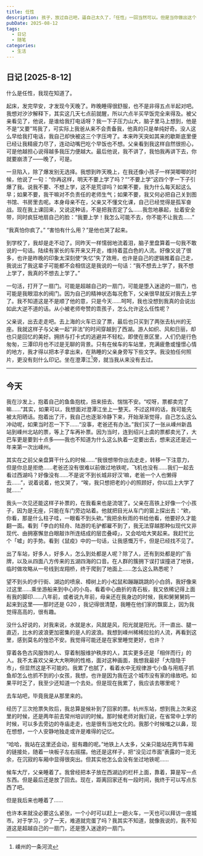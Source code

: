 ```yaml
---
title: 任性
description: 孩子，放过自己吧，逼自己太久了，「任性」一回当然可以。但是当你做出这个决定之后，也就没有回头路了。
pubDate: 2025-08-12
tags:
  - 日记
  - 随笔
categories:
  - 生活
---
```


## 日记 [2025-8-12]

什么是任性，我现在知道了。

起床，发完早安，才发现今天晚了。昨晚睡得很舒服，也不是非得五点半起对吧。我想对汐汐解释下，其实这几天七点前就醒，所以六点半买早饭完全来得及。被父亲看见了，他说，是谁给我打电话呀？我一下子压力山大，脑子里马上想到，他是不是“又要”骂我了，可实际上我爸从来不会责备我，他真的只是单纯好奇。没人这么早给我打电话，我自己却快被这三个字压垮了。本来昨天突如其来的歇斯底里便已经让我精疲力尽了，连动动嘴巴吃个早饭也不想。父亲看到我这样自然很担心，可是他越担心说得越多我压力便越大。最后他说，我不讲了，我怕我再讲下去，你就要崩溃了——晚了，可是。

一旦陷入，除了爆发别无选择。我想到昨天晚上，在我还像小孩子一样哭唧唧的时候，他说了一句：“你再这样，明天不要上学了吗？”“不要上学”这四个字一下子引爆了我。说我不要、不想上学，这不是荒谬吗？如果不要，我为什么每天起这么早；如果不要，我干嘛对不负责任的老师生气；如果不要，我又何必把自己关到图书馆、书房里去呢。本身母亲不在，父亲又不懂文化课，自己已经觉得是孤军奋战。现在我上课回来，又说这种话，不是把我否定了么……我忽地暴起，扯着安全带，同时疯狂地扇自己的脸：“我要上学！我怎么可能不去，你不能不让我去……”

“我真怕你疯了。” “害怕有什么用？”是他也哭了起来。

到学校了，我却是走不动了。同昨天一样懦弱地流着泪，脑子里盘算着一句我不敢说的一句话。陆续有家长的车开来又开走，维持着蓝白色的人流。好像又说了很多，也许是昨晚的印象太深刻使“失忆”失了效用，也许是自己的逻辑推着自己走，我说出了我这辈子可能都不会相信这是我说的一句话：“我不想去上学了，我不想上学了，我真的不想去上学了。”

一句活，打开了一扇门。可能是超越自己的一扇门，可能是堕入迷途的一扇门，也可能是我眼泪水的阀门。因为自己的精神状态每况愈下，父亲很早就反对我去上学了。我不知道这是不是顺了他的意，只是今天……呵呵，我也没想到我真的会说出如此大逆不道的话。从小被老师夸赞的乖孩子，怎么允许这么任性呢？

父亲说，出去走走吧。去上海的火车已没了票，最后也只买到了两张去杭州的无座。我就这样子与父亲一起“非法”的时间穿越到了西湖。游人如织、风和日丽，却也只是回忆的美好。拥挤与打卡式的逃避并不轻松，即使在景区里，人们仍是行色匆匆，三潭印月也不过是无聊的背景。只有在候车的车站里，充满疲惫或憧憬心情的地方，我才得以把本子拿出来，在熟睡的父亲身旁写下些文字。我没拍任何照片，更没有刻什么印记。坐在澄潭江[^1]旁，就当我从来没有去过。

[^1]: 嵊州的一条河流

---

## 今天

我在沙发上，抱着自己的鱼鱼抱枕，扭来扭去、惴惴不安。“哎呀，票都卖完了嘛……”其实，如果可以，我想面对澄潭江坐上一整天。不过这样的话，我可能先被太阳晒话。抱着出了汗，我自己也逐渐冷静下来，开始渐渐觉得，自己怎么这么冲动呢，如果当时忍一下下……“没事，老爸还有办法。”我们买了一张从嵊州新昌站到嵊州北站的票，等上了车再补票。因为当时，连到绍兴上虞的票都卖光了，大巴车更是要到十点多——我也不知道为什么这么执着一定要出去，想来这还是近一年来第一次出嵊州。

其实在之前父亲盘算干什么的时候……“我很想带你出去走走，转移一下注意力，但是你总是拒绝……老爸还没有很难以前做过地铁呢，飞机也没有……我们一起去看过西湖吗？好像没有……不是说‘不到长城非好汉’嘛，老爸一个人也懒得去……”，说着说着，他又哭了，“唉，我只想把老的小的照顾好，你以后上大学了就……”

我头一次见还能这样子补票的，在我看来也是流氓了。父亲在高铁上好像一个小孩子，因为是无座，只能在车门旁边站着。他就把目光从车门的窗上探出去：“欸，你看，那是什么柱子哇，一眼看不到头欸。”我把余秋雨的书给他看，他要好久才能翻一面。看到「李白的轻舟、陆游的毛驴都雇不到了，我无法穿越那种似现代又非现代、由拥塞懈怠白眼敲诈所连结成的层峦叠嶂」，又会哈哈大笑起来。我赶忙比个「嘘」的手势。看到《鼠疫》中的一句话，让我感慨万千，但是已经找不见了。

出了车站，好多人，好多人，怎么到处都是人呢？除了人，还有到处都是的广告牌，以及从四面八方传来的五湖四海的口音。在人群的簇拥下误打误撞进了地铁，临时做攻略从一号线到龙翔桥，终于爬到了地面上……怎么这么熟悉呢？

望不到头的步行街、湖边的喷泉、樟树上的小松鼠和蹦蹦跳跳的小白鸽，我好像来过这里……乘坐游船来到中心的小岛，看着中心曲折的青石板，我又依稀记得上面有我的脚印……八年前，或者说九年前，母亲还在我身边的时候，我和舅舅舅妈一起来到这里——那时还是 G20 ，我记得很清楚，我睡在他们家的飘窗上，因为我觉得高高的，很有趣。

没什么好说的，对我来说，水就是水，风就是风，阳光就是阳光。汗一直出、腿一直迈，比水的波浪更加密集的是人的波浪。我想到嵊州稀稀拉拉的人流，再看到这里，感到莫名的惶恐不安。我觉得可能还是在家里睡觉更好，也许？

穿着各色古风服饰的人、穿着制服维护秩序的人，其实更多还是「相伴而行」的人。我不太喜欢父亲大大咧咧的性格，面对这种画面，我想我最好「大隐隐于市」，但显然这是不可能的。我累了也腻了，看着水中无规律游弋小鱼与用瓶子抓鱼却怎么也抓不到的小女孩，我想，也许是因为我在这个城市没有家的缘故吧。如果平时乏了，我至少还知道一个去处。但是现在我累了，我应该去哪里呢？

去车站吧，毕竟我是从那里来的。

经历了三次抢票失败后，我总算是候补到了回家的票。杭州东站，想到我上次来这里的时候，还是两年前去常州培训的时候。那时候老师对我们说，在省常中上学的时候，可以多去旁边的寺庙走走，也是很有当地文化的。我那个时候嗤之以鼻，现在想想，一个人安静地独走或许是难得的记忆。

“哈哈，我站在这里还会动，挺有趣的呢。”地铁上人太多，父亲只能站在两节车厢的链接处，随着一块板子左右摇摆。他还是这样子，把“没见过市面”表露的一览无余，在沉寂的车厢中显得很突出。但其实他怎么会没有坐过地铁呢……

候车大厅，父亲睡着了。我曾经把本子放在西湖边的栏杆上面，靠着，算是写一点东西。但是最后还是放了回去。现在，距离回家还有一段时间，我终于可以写点东西了吧。

但是我后来也睡着了……

也许本来就没必要这么紧张，一个小时可以赶上一趟火车，一天也可以拜访一座城市。对于学习，少了一天，难道就完蛋了吗？我其实不知道，就像我说的，我不知道这是超越自己的一扇门，还是堕入迷途的一扇门。
